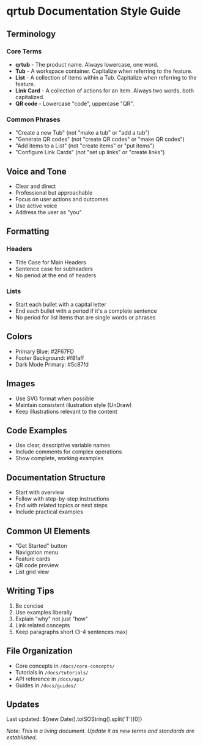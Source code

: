 # qrtub Documentation Style Guide

## Terminology

### Core Terms
- **qrtub** - The product name. Always lowercase, one word.
- **Tub** - A workspace container. Capitalize when referring to the feature.
- **List** - A collection of items within a Tub. Capitalize when referring to the feature.
- **Link Card** - A collection of actions for an item. Always two words, both capitalized.
- **QR code** - Lowercase "code", uppercase "QR".

### Common Phrases
- "Create a new Tub" (not "make a tub" or "add a tub")
- "Generate QR codes" (not "create QR codes" or "make QR codes")
- "Add items to a List" (not "create items" or "put items")
- "Configure Link Cards" (not "set up links" or "create links")

## Voice and Tone
- Clear and direct
- Professional but approachable
- Focus on user actions and outcomes
- Use active voice
- Address the user as "you"

## Formatting

### Headers
- Title Case for Main Headers
- Sentence case for subheaders
- No period at the end of headers

### Lists
- Start each bullet with a capital letter
- End each bullet with a period if it's a complete sentence
- No period for list items that are single words or phrases

## Colors
- Primary Blue: #2F67FD
- Footer Background: #f8faff
- Dark Mode Primary: #5c87fd

## Images
- Use SVG format when possible
- Maintain consistent illustration style (UnDraw)
- Keep illustrations relevant to the content

## Code Examples
- Use clear, descriptive variable names
- Include comments for complex operations
- Show complete, working examples

## Documentation Structure
- Start with overview
- Follow with step-by-step instructions
- End with related topics or next steps
- Include practical examples

## Common UI Elements
- "Get Started" button
- Navigation menu
- Feature cards
- QR code preview
- List grid view

## Writing Tips
1. Be concise
2. Use examples liberally
3. Explain "why" not just "how"
4. Link related concepts
5. Keep paragraphs short (3-4 sentences max)

## File Organization
- Core concepts in `/docs/core-concepts/`
- Tutorials in `/docs/tutorials/`
- API reference in `/docs/api/`
- Guides in `/docs/guides/`

## Updates
Last updated: ${new Date().toISOString().split('T')[0]}

*Note: This is a living document. Update it as new terms and standards are established.* 